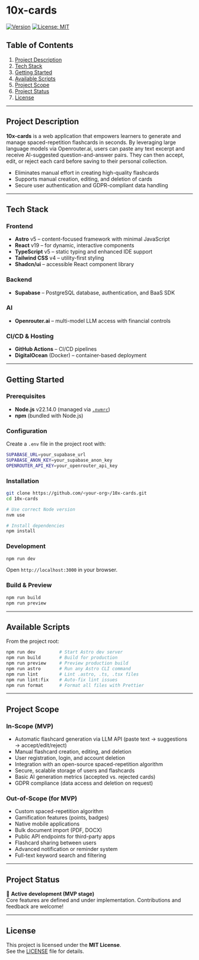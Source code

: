 # 10x-cards

[![Version](https://img.shields.io/badge/version-0.0.1-blue)](#)
[![License: MIT](https://img.shields.io/badge/license-MIT-yellow.svg)](LICENSE)

## Table of Contents

1. [Project Description](#project-description)  
2. [Tech Stack](#tech-stack)  
3. [Getting Started](#getting-started)  
4. [Available Scripts](#available-scripts)  
5. [Project Scope](#project-scope)  
6. [Project Status](#project-status)  
7. [License](#license)  

---

## Project Description

**10x-cards** is a web application that empowers learners to generate and manage
spaced-repetition flashcards in seconds. By leveraging large language models via
Openrouter.ai, users can paste any text excerpt and receive AI-suggested
question-and-answer pairs. They can then accept, edit, or reject each card
before saving to their personal collection.

- Eliminates manual effort in creating high-quality flashcards  
- Supports manual creation, editing, and deletion of cards  
- Secure user authentication and GDPR-compliant data handling  

---

## Tech Stack

### Frontend
- **Astro** v5 – content-focused framework with minimal JavaScript  
- **React** v19 – for dynamic, interactive components  
- **TypeScript** v5 – static typing and enhanced IDE support  
- **Tailwind CSS** v4 – utility-first styling  
- **Shadcn/ui** – accessible React component library  

### Backend
- **Supabase** – PostgreSQL database, authentication, and BaaS SDK  

### AI
- **Openrouter.ai** – multi-model LLM access with financial controls  

### CI/CD & Hosting
- **GitHub Actions** – CI/CD pipelines  
- **DigitalOcean** (Docker) – container-based deployment  

---

## Getting Started

### Prerequisites

- **Node.js** v22.14.0 (managed via [`.nvmrc`](.nvmrc))  
- **npm** (bundled with Node.js)

### Configuration

Create a `.env` file in the project root with:

```bash
SUPABASE_URL=your_supabase_url
SUPABASE_ANON_KEY=your_supabase_anon_key
OPENROUTER_API_KEY=your_openrouter_api_key
```

### Installation

```bash
git clone https://github.com/<your-org>/10x-cards.git
cd 10x-cards

# Use correct Node version
nvm use

# Install dependencies
npm install
```

### Development

```bash
npm run dev
```

Open `http://localhost:3000` in your browser.

### Build & Preview

```bash
npm run build
npm run preview
```

---

## Available Scripts

From the project root:

```bash
npm run dev         # Start Astro dev server
npm run build       # Build for production
npm run preview     # Preview production build
npm run astro       # Run any Astro CLI command
npm run lint        # Lint .astro, .ts, .tsx files
npm run lint:fix    # Auto-fix lint issues
npm run format      # Format all files with Prettier
```

---

## Project Scope

### In-Scope (MVP)

- Automatic flashcard generation via LLM API (paste text → suggestions → accept/edit/reject)  
- Manual flashcard creation, editing, and deletion  
- User registration, login, and account deletion  
- Integration with an open-source spaced-repetition algorithm  
- Secure, scalable storage of users and flashcards  
- Basic AI generation metrics (accepted vs. rejected cards)  
- GDPR compliance (data access and deletion on request)  

### Out-of-Scope (for MVP)

- Custom spaced-repetition algorithm  
- Gamification features (points, badges)  
- Native mobile applications  
- Bulk document import (PDF, DOCX)  
- Public API endpoints for third-party apps  
- Flashcard sharing between users  
- Advanced notification or reminder system  
- Full-text keyword search and filtering  

---

## Project Status

🚧 **Active development (MVP stage)**  
Core features are defined and under implementation. Contributions and feedback are welcome!

---

## License

This project is licensed under the **MIT License**.  
See the [LICENSE](LICENSE) file for details. 